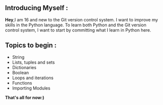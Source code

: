 ## Introducing Myself : 
**Hey**,I am 16 and new to the Git version control system. 
I want to improve my skills in the Python language. 
To learn both Python and the Git version control system, I want to start by committing what I learn in Python here.

## Topics to begin :
- String
- Lists, tuples and sets
- Dictionaries
- Boolean
- Loops and iterations
- Functions
- Importing Modules

**That's all for now:)**
